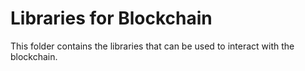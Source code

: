 # Libraries for Blockchain

This folder contains the libraries that can be used to
interact with the blockchain.
